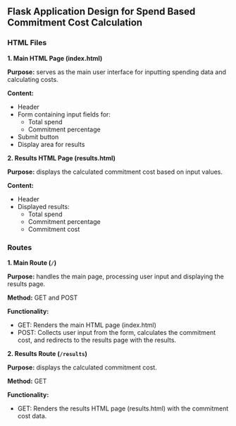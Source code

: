 ## Flask Application Design for Spend Based Commitment Cost Calculation

### HTML Files

**1. Main HTML Page (index.html)**

**Purpose:** serves as the main user interface for inputting spending data and calculating costs.

**Content:**

- Header
- Form containing input fields for:
  - Total spend
  - Commitment percentage
- Submit button
- Display area for results

**2. Results HTML Page (results.html)**

**Purpose:** displays the calculated commitment cost based on input values.

**Content:**

- Header
- Displayed results:
  - Total spend
  - Commitment percentage
  - Commitment cost

### Routes

**1. Main Route (`/`)**

**Purpose:** handles the main page, processing user input and displaying the results page.

**Method:** GET and POST

**Functionality:**
- GET: Renders the main HTML page (index.html)
- POST: Collects user input from the form, calculates the commitment cost, and redirects to the results page with the results.

**2. Results Route (`/results`)**

**Purpose:** displays the calculated commitment cost.

**Method:** GET

**Functionality:**
- GET: Renders the results HTML page (results.html) with the commitment cost data.